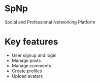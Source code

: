 # SpNp

Social and Professional Networking Platform

# Key features

-  User signup and login
-  Manage posts
-  Manage comments
-  Create profiles
-  Upload avatars
